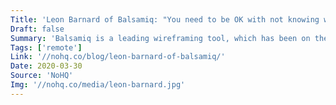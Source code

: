 ```yaml
---
Title: 'Leon Barnard of Balsamiq: "You need to be OK with not knowing what everyone is working on"'
Draft: false
Summary: 'Balsamiq is a leading wireframing tool, which has been on the market for over a decade. The team behind that company consists of over 30 people, working from the US and Europe. Today, we are talking to Leon Barnard, lead of the education team, about his role at Balsamiq and his experience with remote work in the last decade.'
Tags: ['remote']
Link: '//nohq.co/blog/leon-barnard-of-balsamiq/'
Date: 2020-03-30
Source: 'NoHQ'
Img: '//nohq.co/media/leon-barnard.jpg'
---
```

